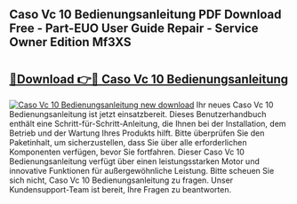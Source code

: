 ## Caso Vc 10 Bedienungsanleitung PDF Download Free - Part-EUO User Guide Repair - Service Owner Edition Mf3XS

# <h2><a href="http://df0kuk.blite.top/?on=Caso+Vc+10+Bedienungsanleitung">🔗Download 👉🔴 Caso Vc 10 Bedienungsanleitung</a></h2>

[![Caso Vc 10 Bedienungsanleitung new download](https://i.imgur.com/lujVjoI.png)](http://df0kuk.blite.top/?on=Caso+Vc+10+Bedienungsanleitung)
Ihr neues Caso Vc 10 Bedienungsanleitung ist jetzt einsatzbereit. Dieses Benutzerhandbuch enthält eine Schritt-für-Schritt-Anleitung, die Ihnen bei der Installation, dem Betrieb und der Wartung Ihres Produkts hilft. Bitte überprüfen Sie den Paketinhalt, um sicherzustellen, dass Sie über alle erforderlichen Komponenten verfügen, bevor Sie fortfahren. Dieser Caso Vc 10 Bedienungsanleitung verfügt über einen leistungsstarken Motor und innovative Funktionen für außergewöhnliche Leistung. Bitte scheuen Sie sich nicht, Caso Vc 10 Bedienungsanleitung zu fragen. Unser Kundensupport-Team ist bereit, Ihre Fragen zu beantworten.
